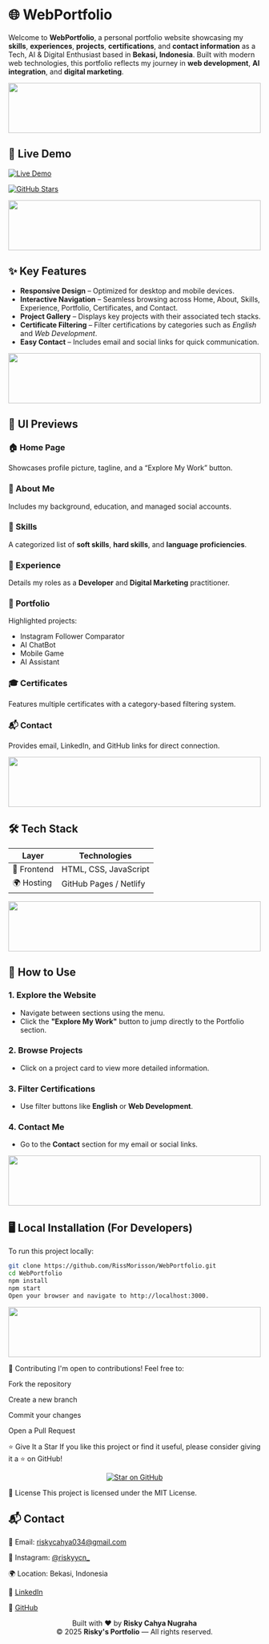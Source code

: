 # 🌐 WebPortfolio

Welcome to **WebPortfolio**, a personal portfolio website showcasing my **skills**, **experiences**, **projects**, **certifications**, and **contact information** as a Tech, AI & Digital Enthusiast based in **Bekasi, Indonesia**. Built with modern web technologies, this portfolio reflects my journey in **web development**, **AI integration**, and **digital marketing**.

<img height="100px" width="100%" src="https://media1.giphy.com/media/v1.Y2lkPTc5MGI3NjExdHh4aDhsMHF6dmI4b3pybWR2bWlhdDJ2dXI0bzBjanAxaDdtZzdzZCZlcD12MV9pbnRlcm5hbF9naWZfYnlfaWQmY3Q9cw/TIj8cbzWYKnE9ul3ab/giphy.gif"  />

## 🚀 Live Demo

[![Live Demo](https://img.shields.io/badge/Live_Demo-WebPortfolio-blue?style=for-the-badge&logo=github)](https://RissMorisson.github.io/WebPortofolio/)

[![GitHub Stars](https://img.shields.io/github/stars/RissMorisson/WebPortofolio?style=social)](https://github.com/RissMorisson/WebPortofolio/stargazers)

<img height="100px" width="100%" src="https://media1.giphy.com/media/v1.Y2lkPTc5MGI3NjExdHh4aDhsMHF6dmI4b3pybWR2bWlhdDJ2dXI0bzBjanAxaDdtZzdzZCZlcD12MV9pbnRlcm5hbF9naWZfYnlfaWQmY3Q9cw/TIj8cbzWYKnE9ul3ab/giphy.gif"  />

## ✨ Key Features

- **Responsive Design** – Optimized for desktop and mobile devices.
- **Interactive Navigation** – Seamless browsing across Home, About, Skills, Experience, Portfolio, Certificates, and Contact.
- **Project Gallery** – Displays key projects with their associated tech stacks.
- **Certificate Filtering** – Filter certifications by categories such as *English* and *Web Development*.
- **Easy Contact** – Includes email and social links for quick communication.

<img height="100px" width="100%" src="https://media1.giphy.com/media/v1.Y2lkPTc5MGI3NjExdHh4aDhsMHF6dmI4b3pybWR2bWlhdDJ2dXI0bzBjanAxaDdtZzdzZCZlcD12MV9pbnRlcm5hbF9naWZfYnlfaWQmY3Q9cw/TIj8cbzWYKnE9ul3ab/giphy.gif"  />

## 📸 UI Previews

### 🏠 Home Page  
Showcases profile picture, tagline, and a “Explore My Work” button.

### 👤 About Me  
Includes my background, education, and managed social accounts.

### 🧠 Skills  
A categorized list of **soft skills**, **hard skills**, and **language proficiencies**.

### 💼 Experience  
Details my roles as a **Developer** and **Digital Marketing** practitioner.

### 📁 Portfolio  
Highlighted projects:
- Instagram Follower Comparator  
- AI ChatBot  
- Mobile Game  
- AI Assistant  

### 🎓 Certificates  
Features multiple certificates with a category-based filtering system.

### 📬 Contact  
Provides email, LinkedIn, and GitHub links for direct connection.

<img height="100px" width="100%" src="https://media1.giphy.com/media/v1.Y2lkPTc5MGI3NjExdHh4aDhsMHF6dmI4b3pybWR2bWlhdDJ2dXI0bzBjanAxaDdtZzdzZCZlcD12MV9pbnRlcm5hbF9naWZfYnlfaWQmY3Q9cw/TIj8cbzWYKnE9ul3ab/giphy.gif"  />

## 🛠️ Tech Stack

| Layer        | Technologies                |
|--------------|-----------------------------|
| 🎨 Frontend   | HTML, CSS, JavaScript       |
| 🌍 Hosting    | GitHub Pages / Netlify      |

<img height="100px" width="100%" src="https://media1.giphy.com/media/v1.Y2lkPTc5MGI3NjExdHh4aDhsMHF6dmI4b3pybWR2bWlhdDJ2dXI0bzBjanAxaDdtZzdzZCZlcD12MV9pbnRlcm5hbF9naWZfYnlfaWQmY3Q9cw/TIj8cbzWYKnE9ul3ab/giphy.gif"  />

## 📖 How to Use

### 1. Explore the Website
- Navigate between sections using the menu.
- Click the **"Explore My Work"** button to jump directly to the Portfolio section.

### 2. Browse Projects
- Click on a project card to view more detailed information.

### 3. Filter Certifications
- Use filter buttons like **English** or **Web Development**.

### 4. Contact Me
- Go to the **Contact** section for my email or social links.

<img height="100px" width="100%" src="https://media1.giphy.com/media/v1.Y2lkPTc5MGI3NjExdHh4aDhsMHF6dmI4b3pybWR2bWlhdDJ2dXI0bzBjanAxaDdtZzdzZCZlcD12MV9pbnRlcm5hbF9naWZfYnlfaWQmY3Q9cw/TIj8cbzWYKnE9ul3ab/giphy.gif"  />

## 🖥️ Local Installation (For Developers)

To run this project locally:

```bash
git clone https://github.com/RissMorisson/WebPortfolio.git
cd WebPortfolio
npm install
npm start
Open your browser and navigate to http://localhost:3000.
```

<img height="100px" width="100%" src="https://media1.giphy.com/media/v1.Y2lkPTc5MGI3NjExdHh4aDhsMHF6dmI4b3pybWR2bWlhdDJ2dXI0bzBjanAxaDdtZzdzZCZlcD12MV9pbnRlcm5hbF9naWZfYnlfaWQmY3Q9cw/TIj8cbzWYKnE9ul3ab/giphy.gif"  />

🤝 Contributing
I'm open to contributions!
Feel free to:

Fork the repository

Create a new branch

Commit your changes

Open a Pull Request

⭐ Give It a Star
If you like this project or find it useful, please consider giving it a ⭐ on GitHub!

<p align="center"> <a href="https://github.com/RissMorisson/WebPortofolio/stargazers" target="_blank"> <img src="https://img.shields.io/github/stars/RissMorisson/WebPortofolio?style=social" alt="Star on GitHub"> </a> </p>
📄 License
This project is licensed under the MIT License.

## 📬 Contact
📧 Email: riskycahya034@gmail.com

📱 Instagram: <a href="https://www.instagram.com/riskyycn_/">@riskyycn_</a>

🌍 Location: Bekasi, Indonesia

🔗 [LinkedIn](https://linkedin.com/in/riskycahyanugraha)

🔗 [GitHub](https://github.com/RissMorisson)

<p align="center"> Built with ❤️ by <strong>Risky Cahya Nugraha</strong><br/> © 2025 <strong>Risky's Portfolio</strong> — All rights reserved. </p>
